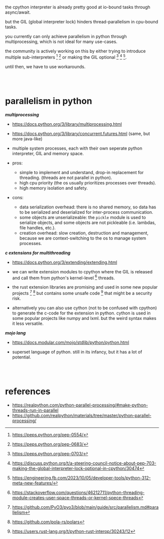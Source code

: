 the cpython interpreter is already pretty good at io-bound tasks through async/await.

but the GIL (global interpreter lock) hinders thread-parallelism in cpu-bound tasks.

you currently can only achieve parallelism in python through multiprocessing, which is not ideal for many use-cases.

the community is actively working on this by either trying to introduce multiple sub-interpreters [^subint1] [^subint2] or making the GIL optional [^nogil1] [^nogil2] [^nogil3].

until then, we have to use workarounds.

<br><br>

# parallelism in python

**_multiprocessing_**

- https://docs.python.org/3/library/multiprocessing.html
- https://docs.python.org/3/library/concurrent.futures.html (same, but more java-like)

- multiple system processes, each with their own seperate python interpreter, GIL and memory space.

- pros:
     - simple to implement and understand, drop-in replacement for threading. (threads are not parallel in python).
     - high cpu priority (the os usually prioritizes processes over threads).
     - high memory isolation and safety.
- cons:
     - data serialization overhead: there is no shared memory, so data has to be serialized and deserialized for inter-process communication.
     - some objects are unserializeable: the `pickle` module is used to serialize objects, and some objects are not pickleable (i.e. lambdas, file handles, etc.).
     - creation overhead: slow creation, destruction and management, because we are context-switching to the os to manage system processes.

**_c extensions for multithreading_**

- https://docs.python.org/3/extending/extending.html

- we can write extension modules to cpython where the GIL is released and call them from python's kernel-level [^thread] threads.
- the rust extension libraries are promising and used in some new popular projects [^rust1] [^rust2] but contains some unsafe code [^rustunsafe] that might be a security risk.
- alternatively you can also use cython (not to be confused with cpython) to generate the c-code for the extension in python. cython is used in some popular projects like numpy and lxml. but the weird syntax makes it less versatile.

**_mojo lang_**

- https://docs.modular.com/mojo/stdlib/python/python.html

- superset language of python. still in its infancy, but it has a lot of potential.

<br><br>

# references

- https://realpython.com/python-parallel-processing/#make-python-threads-run-in-parallel
- https://github.com/realpython/materials/tree/master/python-parallel-processing/

[^subint1]: https://peps.python.org/pep-0554/
[^subint2]: https://peps.python.org/pep-0683/
[^nogil1]: https://peps.python.org/pep-0703/
[^nogil2]: https://discuss.python.org/t/a-steering-council-notice-about-pep-703-making-the-global-interpreter-lock-optional-in-cpython/30474
[^nogil3]: https://engineering.fb.com/2023/10/05/developer-tools/python-312-meta-new-features/
[^thread]: https://stackoverflow.com/questions/46212711/python-threading-module-creates-user-space-threads-or-kernel-spece-threads
[^rust1]: https://github.com/PyO3/pyo3/blob/main/guide/src/parallelism.md#parallelism
[^rust2]: https://github.com/pola-rs/polars
[^rustunsafe]: https://users.rust-lang.org/t/python-rust-interop/30243/12
